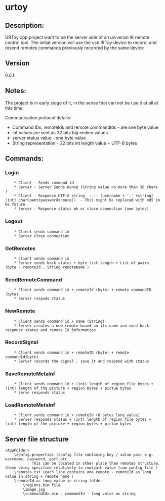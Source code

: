 urtoy
=====

Description:
------------

URToy cpp project want to be the server side of an universal IR remote control tool.
The initial version will use the usb IRToy device to record, and resend remotes commands previously recorded by the same device 

Version
-----------

0.0.1  


Notes:
-----

The project is in early stage of it, in the sense that can not be use it at all at this time.


Communication protocol details:

 - Command IDs, remoteIds and remote commandIds  - are one byte value
 - int values are sent as 32 bits big endien values
 - server status value - one byte value 
 - String representation - 32 bits int length value + UTF-8 bytes

Commands:
---------


### Login 
		* Client - Sends command id
		* Server - Server Sends Nonce (String value no more than 20 chars  )
		* Client - Response UTF-8 string  ---- (username + ':' +string( (int) charCount(password+nonce))  - This might be replaced with md5 in he future 
		* Server - Response status ok or close connection (one bytes)

### Logout
		* Client sends command id
		* Server close connection

### GetRemotes
		* Client sends command id
		* Server sends back status + byte list length + List of pairs (byte - remoteId , String remoteName )

### SendRemoteCommand
		* Client sends command id + remoteId (byte) + remote commandID (byte)
		* Server respods status 

### NewRemote
		* Client sends command id + name (String)
		* Server creates a new remote based on its name and send back response status and remote Id information 

### RecordSignal
		* Client sends command id + remoteID (byte) + remote commandId(byte)
		* Server records the signal , save it and respond with status

### SaveRemoteMetaInf
		* Client sends command id + (int) length of region file bytes + (int) length of the picture + region bytes + pictue bytes
		* Serve responds status  

### LoadRemoteMetaInf
		* Client sends command id + remoteId (8 bytes long value)
		* Server responds status + (int) length of region file bytes + (int) length of the picture + region bytes + pictue bytes

		
## Server file structure


    <AppFolder>
        \config.properties (config file contaning key / value pair e.g. username, password, port etc. 
        		This can be located in other place than remotes structure, these being specified relatively to rootpath value from config file )
        \remotes.txt (each line contains one remote - remoteId as long value in string + remote name )
        \remoteId as long value in string folder
            \regions.bin file
            \image.jpg
            \<commandId>.bin - commandId - long value as string
		